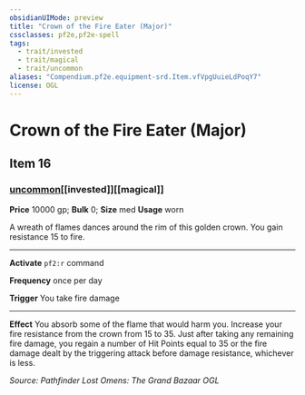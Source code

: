 ```yaml
---
obsidianUIMode: preview
title: "Crown of the Fire Eater (Major)"
cssclasses: pf2e,pf2e-spell
tags:
  - trait/invested
  - trait/magical
  - trait/uncommon
aliases: "Compendium.pf2e.equipment-srd.Item.vfVpgUuieLdPoqY7"
license: OGL
---
```

# Crown of the Fire Eater (Major)
## Item 16
### [uncommon](uncommon "Uncommon Rarity Trait")[[invested]][[magical]]


**Price** 10000 gp; 
**Bulk** 0; **Size** med
**Usage** worn

A wreath of flames dances around the rim of this golden crown. You gain resistance 15 to fire.

* * *

**Activate** `pf2:r` command

**Frequency** once per day

**Trigger** You take fire damage

* * *

**Effect** You absorb some of the flame that would harm you. Increase your fire resistance from the crown from 15 to 35. Just after taking any remaining fire damage, you regain a number of Hit Points equal to 35 or the fire damage dealt by the triggering attack before damage resistance, whichever is less.

*Source: Pathfinder Lost Omens: The Grand Bazaar*
*OGL*